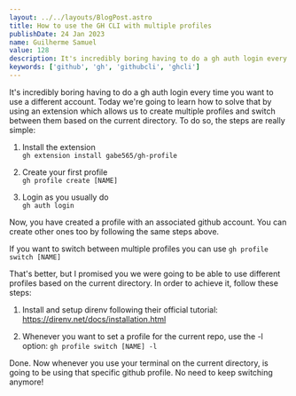 ```yaml
---
layout: ../../layouts/BlogPost.astro
title: How to use the GH CLI with multiple profiles
publishDate: 24 Jan 2023
name: Guilherme Samuel
value: 128
description: It's incredibly boring having to do a gh auth login every time you want to use a different account. We're going to learn how to solve that once for all.
keywords: ['github', 'gh', 'githubcli', 'ghcli']
---
```


It's incredibly boring having to do a gh auth login every time you want to use a different account. Today we're going to learn how to solve that by using an extension which allows us to create multiple profiles and switch between them based on the current directory. To do so, the steps are really simple:

1. Install the extension    
`gh extension install gabe565/gh-profile`

2. Create your first profile     
`gh profile create [NAME]`

3. Login as you usually do     
`gh auth login`


Now, you have created a profile with an associated github account. You can create other ones too by following the same steps above.    

<div class="divider"></div>

If you want to switch between multiple profiles you can use `gh profile switch [NAME]`

<div class="divider"></div>

That's better, but I promised you we were going to be able to use different profiles based on the current directory. In order to achieve it, follow these steps:

1. Install and setup direnv following their official tutorial: https://direnv.net/docs/installation.html

2. Whenever you want to set a profile for the current repo, use the -l option:
`gh profile switch [NAME] -l` 

Done. Now whenever you use your terminal on the current directory, is going to be using that specific github profile. No need to keep switching anymore!

